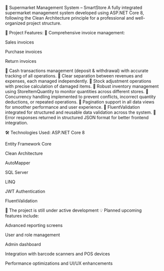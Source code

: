 💼 Supermarket Management System – SmartStore
A fully integrated supermarket management system developed using ASP.NET Core 8, following the Clean Architecture principle for a professional and well-organized project structure.

🎯 Project Features:
🔹 Comprehensive invoice management:

Sales invoices

Purchase invoices

Return invoices

🔹 Cash transactions management (deposit & withdrawal) with accurate tracking of all operations.
🔹 Clear separation between revenues and expenses, each managed independently.
🔹 Stock adjustment operations with precise calculation of damaged items.
🔹 Robust inventory management using StoreItemQuantity to monitor quantities across different stores.
🔹 Concurrency handling implemented to prevent conflicts, incorrect quantity deductions, or repeated operations.
🔹 Pagination support in all data views for smoother performance and user experience.
🔹 FluentValidation integrated for structured and reusable data validation across the system.
🔹 Error responses returned in structured JSON format for better frontend integration.

🛠️ Technologies Used:
ASP.NET Core 8

Entity Framework Core

Clean Architecture

AutoMapper

SQL Server

LINQ

JWT Authentication

FluentValidation

📌 The project is still under active development 💡
Planned upcoming features include:

Advanced reporting screens

User and role management

Admin dashboard

Integration with barcode scanners and POS devices

Performance optimizations and UI/UX enhancements
